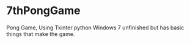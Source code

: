 # 7thPongGame
Pong Game, Using Tkinter python Windows 7 unfinished but has basic things that make the game. 
